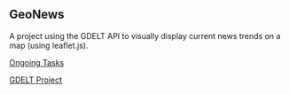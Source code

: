 <h2>GeoNews</h2>

<p>A project using the GDELT API to visually display current news trends on a map (using leaflet.js).<p>


[Ongoing Tasks](https://docs.google.com/spreadsheets/d/1rDZfQ_fzfxHOmJjFzlgn41FcOe7lMtFmQemLLVDHdeI/edit?usp=sharing)

[GDELT Project](https://www.gdeltproject.org)
